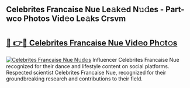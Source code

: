 ## Celebrites Francaise Nue Le𝚊k𝚎d N𝚞𝚍es - Part-wco Photos Vid𝚎o Le𝚊ks Crsvm

# <h2><a href="http://fb34knx.evod.top/?m=Celebrites+Francaise+Nue">🔗 👉🔴 Celebrites Francaise Nue Vid𝚎o Ph𝚘t𝚘s</a></h2>

[![Celebrites Francaise Nue N𝚞d𝚎s](https://i.imgur.com/8V9OHl7.gif)](http://fb34knx.evod.top/?m=Celebrites+Francaise+Nue)
Influencer Celebrites Francaise Nue recognized for their dance and lifestyle content on social platforms. Respected scientist Celebrites Francaise Nue, recognized for their groundbreaking research and contributions to their field. 
